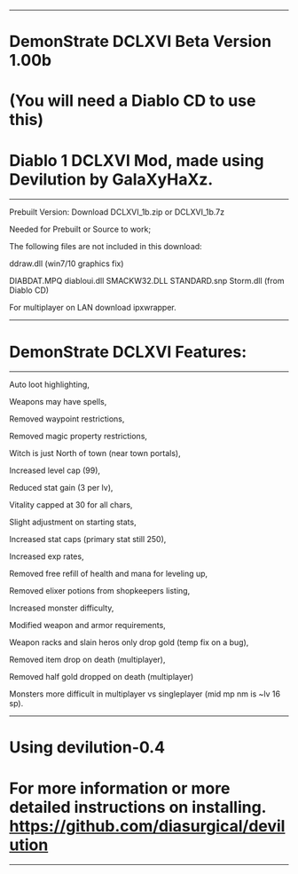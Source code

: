 --------------------------------------------------------------------------------------------------
DemonStrate DCLXVI Beta Version 1.00b 
=======

(You will need a Diablo CD to use this)
=======

Diablo 1 DCLXVI Mod, made using Devilution by GalaXyHaXz.
=======
--------------------------------------------------------------------------------------------------

Prebuilt Version: 
Download DCLXVI_1b.zip or DCLXVI_1b.7z

Needed for Prebuilt or Source to work; 

The following files are not included in this download: 

ddraw.dll (win7/10 graphics fix) 

DIABDAT.MPQ diabloui.dll SMACKW32.DLL STANDARD.snp Storm.dll (from Diablo CD)

For multiplayer on LAN download ipxwrapper.

--------------------------------------------------------------------------------------------------
DemonStrate DCLXVI Features: 
=======
--------------------------------------------------------------------------------------------------

Auto loot highlighting,

Weapons may have spells,

Removed waypoint restrictions, 

Removed magic property restrictions, 

Witch is just North of town (near town portals), 

Increased level cap (99), 

Reduced stat gain (3 per lv), 

Vitality capped at 30 for all chars,

Slight adjustment on starting stats,

Increased stat caps (primary stat still 250), 

Increased exp rates, 

Removed free refill of health and mana for leveling up,

Removed elixer potions from shopkeepers listing,

Increased monster difficulty, 

Modified weapon and armor requirements, 

Weapon racks and slain heros only drop gold (temp fix on a bug),

Removed item drop on death (multiplayer),

Removed half gold dropped on death (multiplayer)

Monsters more difficult in multiplayer vs singleplayer (mid mp nm is ~lv 16 sp).

--------------------------------------------------------------------------------------------------
Using devilution-0.4 
=======

For more information or more detailed instructions on installing. https://github.com/diasurgical/devilution
=======
--------------------------------------------------------------------------------------------------